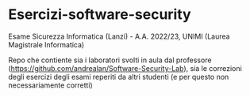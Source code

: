 # Esercizi-software-security

Esame Sicurezza Informatica (Lanzi) - A.A. 2022/23, UNIMI (Laurea Magistrale Informatica)

Repo che contiente sia i laboratori svolti in aula dal professore (https://github.com/andrealan/Software-Security-Lab), sia le correzioni degli esercizi degli esami reperiti da altri studenti (e per questo non necessariamente corretti)
